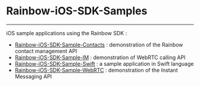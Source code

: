 # Rainbow-iOS-SDK-Samples
---

iOS sample applications using the Rainbow SDK :

- [Rainbow-iOS-SDK-Sample-Contacts](https://github.com/Rainbow-CPaaS/Rainbow-iOS-SDK-Samples/tree/master/Rainbow-iOS-SDK-Sample-Contacts) : demonstration of the Rainbow contact management API
- [Rainbow-iOS-SDK-Sample-IM](https://github.com/Rainbow-CPaaS/Rainbow-iOS-SDK-Samples/tree/master/Rainbow-iOS-SDK-Sample-IM) : demonstration of WebRTC calling API
- [Rainbow-iOS-SDK-Sample-Swift](https://github.com/Rainbow-CPaaS/Rainbow-iOS-SDK-Samples/tree/master/Rainbow-iOS-SDK-Sample-Swift) : a sample application in Swift language
- [Rainbow-iOS-SDK-Sample-WebRTC](https://github.com/Rainbow-CPaaS/Rainbow-iOS-SDK-Samples/tree/master/Rainbow-iOS-SDK-Sample-WebRTC) : demonstration of the Instant Messaging API



